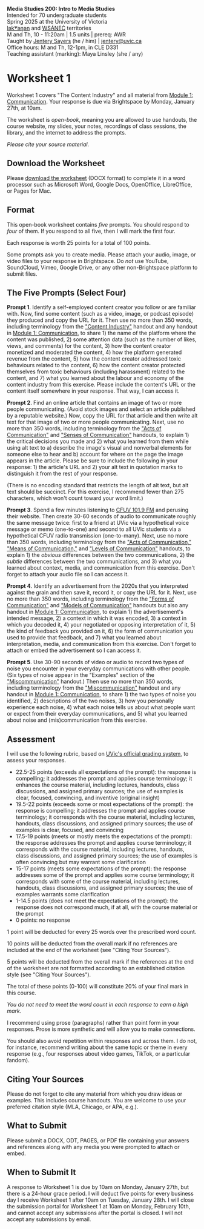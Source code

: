 **Media Studies 200: Intro to Media Studies**     
Intended for 70 undergraduate students     
Spring 2025 at the University of Victoria  
[lək̓ʷəŋən](https://www.songheesnation.ca/community/l-k-ng-n-traditional-territory) and [<u>W</u>SÁNEĆ](https://wsanec.com/) territories  
M and Th, 10 - 11:20am | 1.5 units | prereq: AWR   
Taught by [Jentery Sayers](https://jntry.work/) (he / him) | [jentery@uvic.ca](mailto:jentery@uvic.ca)    
Office hours: M and Th, 12-1pm, in CLE D331    
Teaching assistant (marking): Maya Linsley (she / any)

# Worksheet 1

Worksheet 1 covers "The Content Industry" and all material from [Module 1: Communication](https://jentery.github.io/mdia200v4/#module-1-communication). Your response is due via Brightspace by Monday, January 27th, at 10am. 

The worksheet is *open-book*, meaning you are allowed to use handouts, the course website, my slides, your notes, recordings of class sessions, the library, and the internet to address the prompts.

*Please cite your source material.*

## Download the Worksheet 

Please [download the worksheet](mdia200v4Worksheet1.docx) (DOCX format) to complete it in a word processor such as Microsoft Word, Google Docs, OpenOffice, LibreOffice, or Pages for Mac.  

## Format

This open-book worksheet contains *five* prompts. You should respond to *four* of them. If you respond to all five, then I will mark the first four. 

Each response is worth 25 points for a total of 100 points. 

Some prompts ask you to create media. Please attach your audio, image, or video files to your response in Brightspace. Do *not* use YouTube, SoundCloud, Vimeo, Google Drive, or any other non-Brightspace platform to submit files. 

## The Five Prompts (Select Four)

**Prompt 1**. Identify a self-employed content creator you follow or are familiar with. Now, find some content (such as a video, image, or podcast episode) they produced and copy the URL for it. Then use no more than 350 words, including terminology from the ["Content Industry"](https://bright.uvic.ca/d2l/le/lessons/365831/topics/3159683) handout and any handout in [Module 1: Communication](https://jentery.github.io/mdia200v4/#module-1-communication), to share 1) the name of the platform where the content was published, 2) some attention data (such as the number of likes, views, and comments) for the content, 3) how the content creator monetized and moderated the content, 4) how the platform generated revenue from the content, 5) how the content creator addressed toxic behaviours related to the content, 6) how the content creator protected themselves from toxic behaviours (including harassment) related to the content, and 7) what you learned about the labour and economy of the content industry from this exercise. Please include the content's URL or the content itself somewhere in your response. That way, I can access it.

**Prompt 2**. Find an online article that contains an image of two or more people communicating. (Avoid stock images and select an article published by a reputable website.) Now, copy the URL for that article and then write alt text for that image of two or more people communicating. Next, use no more than 350 words, including terminology from the ["Acts of Communication"](https://bright.uvic.ca/d2l/le/lessons/365831/topics/3159713) and ["Senses of Communication"](https://bright.uvic.ca/d2l/le/lessons/365831/topics/3159716) handouts, to explain 1) the critical decisions you made and 2) what you learned from them while using alt text to a) describe the image's visual and nonverbal elements for someone else to hear and b) account for where on the page the image appears in the article. Please be sure to include the following in your response: 1) the article's URL and 2) your alt text in quotation marks to distinguish it from the rest of your response.

(There is no encoding standard that restricts the length of alt text, but alt text should be succinct. For this exercise, I recommend fewer than 275 characters, which won't count toward your word limit.)

**Prompt 3**. Spend a few minutes listening to [CFUV 101.9 FM](https://cfuv.uvic.ca/) and perusing their website. Then create 30-60 seconds of audio to communicate roughly the same message twice: first to a friend at UVic via a hypothetical voice message or memo (one-to-one) and second to all UVic students via a hypothetical CFUV radio transmission (one-to-many). Next, use no more than 350 words, including terminology from the ["Acts of Communication,"](https://bright.uvic.ca/d2l/le/lessons/365831/topics/3159713) ["Means of Communication,"](https://bright.uvic.ca/d2l/le/lessons/365831/topics/3167384) and ["Levels of Communication"](https://bright.uvic.ca/d2l/le/lessons/365831/topics/3167585) handouts, to explain 1) the *obvious* differences between the two communications, 2) the *subtle* differences between the two communications, and 3) what you learned about context, media, and communication from this exercise. Don't forget to attach your audio file so I can access it.

**Prompt 4**. Identify an advertisement from the 2020s that you interpreted against the grain and then save it, record it, or copy the URL for it. Next, use no more than 350 words, including terminology from the ["Forms of Communication"](https://bright.uvic.ca/d2l/le/lessons/365831/topics/3178768) and ["Models of Communication"](https://bright.uvic.ca/d2l/le/lessons/365831/topics/3179558) handouts but also any handout in [Module 1: Communication](https://jentery.github.io/mdia200v4/#module-1-communication), to explain 1) the advertisement's intended message, 2) a context in which it was encoded, 3) a context in which you decoded it, 4) your negotiated or opposing interpretation of it, 5) the kind of feedback you provided on it, 6) the form of communication you used to provide that feedback, and 7) what you learned about interpretation, media, and communication from this exercise. Don't forget to attach or embed the advertisement so I can access it.

**Prompt 5**. Use 30-90 seconds of video or audio to record two types of noise you encounter in your everyday communications with other people. (Six types of noise appear in the "Examples" section of the ["Miscommunication"](https://bright.uvic.ca/d2l/le/lessons/365831/topics/3179982) handout.) Then use no more than 350 words, including terminology from the ["Miscommunication"](https://bright.uvic.ca/d2l/le/lessons/365831/topics/3179982) handout and any handout in [Module 1: Communication](https://jentery.github.io/mdia200v4/#module-1-communication), to share 1) the two types of noise you identified, 2) descriptions of the two noises, 3) how you personally experience each noise, 4) what each noise tells us about what people want or expect from their everyday communications, and 5) what you learned about noise and (mis)communication from this exercise. 

## Assessment 

I will use the following rubric, based on [UVic's official grading system](https://www.uvic.ca/calendar/undergrad/index.php#/policy/S1AAgoGuV?bc=true&bcCurrent=14%20-%20Grading&bcGroup=Undergraduate%20Academic%20Regulations&bcItemType=policies), to assess your responses. 

* 22.5-25 points (exceeds all expectations of the prompt): the response is compelling; it addresses the prompt and applies course terminology; it enhances the course material, including lectures, handouts, class discussions, and assigned primary sources; the use of examples is clear, focused, convincing, and inventive (original insight)
* 19.5-22 points (exceeds some or most expectations of the prompt): the response is compelling; it addresses the prompt and applies course terminology; it corresponds with the course material, including lectures, handouts, class discussions, and assigned primary sources; the use of examples is clear, focused, and convincing 
* 17.5-19 points (meets or mostly meets the expectations of the prompt): the response addresses the prompt and applies course terminology; it corresponds with the course material, including lectures, handouts, class discussions, and assigned primary sources; the use of examples is often convincing but may warrant some clarification
* 15-17 points (meets some expectations of the prompt): the response addresses some of the prompt and applies some course terminology; it corresponds with some of the course material, including lectures, handouts, class discussions, and assigned primary sources; the use of examples warrants some clarification
* 1-14.5 points (does not meet the expectations of the prompt): the response does not correspond much, if at all, with the course material or the prompt
* 0 points: no response  

1 point will be deducted for every 25 words over the prescribed word count. 

10 points will be deducted from the overall mark if no references are included at the end of the worksheet (see "Citing Your Sources").

5 points will be deducted from the overall mark if the references at the end of the worksheet are not formatted according to an established citation style (see "Citing Your Sources").

The total of these points (0-100) will constitute 20% of your final mark in this course. 

*You do not need to meet the word count in each response to earn a high mark.* 

I recommend using prose (paragraphs) rather than point form in your responses. Prose is more synthetic and will allow you to make connections.

You should also avoid repetition within responses and across them. I do not, for instance, recommend writing about the same topic or theme in every response (e.g., four responses about video games, TikTok, or a particular fandom).

## Citing Your Sources 

Please do not forget to cite any material from which you draw ideas or examples. This includes course handouts. You are welcome to use your preferred citation style (MLA, Chicago, or APA, e.g.).  

## What to Submit 

Please submit a DOCX, ODT, PAGES, or PDF file containing your answers and references along with any media you were prompted to attach or embed. 

## When to Submit It

A response to Worksheet 1 is due by 10am on Monday, January 27th, but there is a 24-hour grace period. I will deduct five points for every business day I receive Worksheet 1 after 10am on Tuesday, January 28th. I will close the submission portal for Worksheet 1 at 10am on Monday, February 10th, and cannot accept any submissions after the portal is closed. I will not accept any submissions by email.
